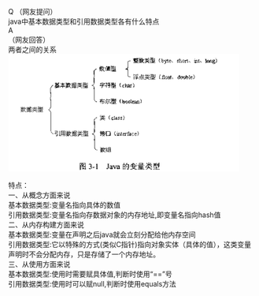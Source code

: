 Q
（网友提问）<br />
java中基本数据类型和引用数据类型各有什么特点<br />
A<br />
（网友回答）<br />
两者之间的关系<br />
![pic1]<br />

特点：<br />
一、从概念方面来说<br />
基本数据类型:变量名指向具体的数值<br />
引用数据类型:变量名指向存数据对象的内存地址,即变量名指向hash值<br />
二、从内存构建方面来说<br />
基本数据类型:变量在声明之后java就会立刻分配给他内存空间<br />
引用数据类型:它以特殊的方式(类似C指针)指向对象实体（具体的值），这类变量声明时不会分配内存，只是存储了一个内存地址。<br />
三、从使用方面来说<br />
基本数据类型:使用时需要赋具体值,判断时使用“==”号<br />
引用数据类型:使用时可以赋null,判断时使用equals方法<br />


<!-- MarkDown 语法：参考式链接 -->
[pic1]: /pic/pic1.png
